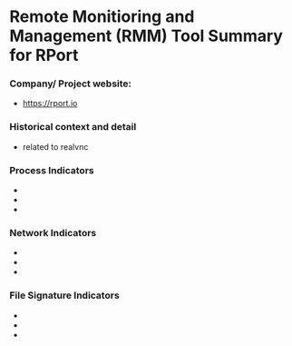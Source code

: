 # Remote Monitioring and Management (RMM) Tool Summary for RPort

### Company/ Project website:
- https://rport.io

### Historical context and detail
- related to realvnc

### Process Indicators
- 
- 
- 

### Network Indicators
- 
- 
-

### File Signature Indicators
- 
-
-
